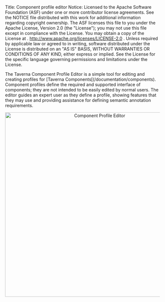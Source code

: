 Title:     Component profile editor
Notice:    Licensed to the Apache Software Foundation (ASF) under one
           or more contributor license agreements.  See the NOTICE file
           distributed with this work for additional information
           regarding copyright ownership.  The ASF licenses this file
           to you under the Apache License, Version 2.0 (the
           "License"); you may not use this file except in compliance
           with the License.  You may obtain a copy of the License at
           .
             http://www.apache.org/licenses/LICENSE-2.0
           .
           Unless required by applicable law or agreed to in writing,
           software distributed under the License is distributed on an
           "AS IS" BASIS, WITHOUT WARRANTIES OR CONDITIONS OF ANY
           KIND, either express or implied.  See the License for the
           specific language governing permissions and limitations
           under the License.

The Taverna Component Profile Editor is a simple tool for editing and creating profiles for 
   [Taverna Components[(/documentation/components). 
Component profiles define the required and supported interface of components; 
   they are not intended to be easily edited by normal users. 
The editor guides an expert user as they define a profile, 
   showing features that they may use and providing assistance for defining semantic annotation requirements.

<div align="center"><img src="/img/component-profile-editor.png" alt="Component Profile Editor" width="600" /></div>
